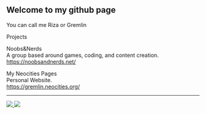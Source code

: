 ## Welcome to my github page

You can call me Riza or Gremlin

Projects

Noobs&Nerds
<br>
A group based around games, coding, and content creation.
<br>
https://noobsandnerds.net/

My Neocities Pages
<br>
Personal Website.
<br>
https://gremlin.neocities.org/

---

<a href="">
  <img src="https://img.shields.io/badge/YouTube-%23FF0000.svg?style=for-the-badge&logo=YouTube&logoColor=white" />
</a>

<a href="https://discord.gg/aE5cfgT27P">
  <img src="https://dcbadge.vercel.app/api/server/aE5cfgT27P"/>
</a>
